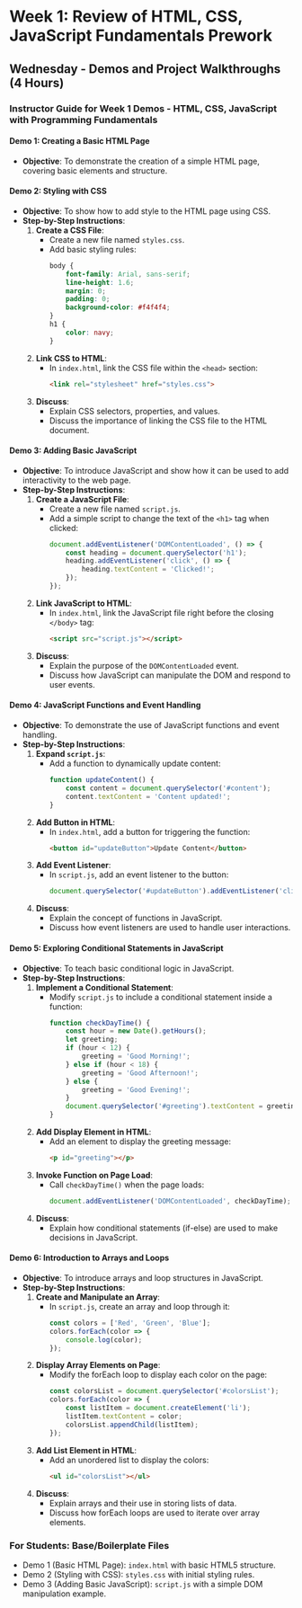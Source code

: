 # Week 1: Review of HTML, CSS, JavaScript Fundamentals Prework

## Wednesday - Demos and Project Walkthroughs (4 Hours)

### Instructor Guide for Week 1 Demos - HTML, CSS, JavaScript with Programming Fundamentals

#### Demo 1: Creating a Basic HTML Page
- **Objective**: To demonstrate the creation of a simple HTML page, covering basic elements and structure.

#### Demo 2: Styling with CSS
- **Objective**: To show how to add style to the HTML page using CSS.
- **Step-by-Step Instructions**:
  1. **Create a CSS File**:
     - Create a new file named `styles.css`.
     - Add basic styling rules:
       ```css
       body {
           font-family: Arial, sans-serif;
           line-height: 1.6;
           margin: 0;
           padding: 0;
           background-color: #f4f4f4;
       }
       h1 {
           color: navy;
       }
       ```
  2. **Link CSS to HTML**:
     - In `index.html`, link the CSS file within the `<head>` section:
       ```html
       <link rel="stylesheet" href="styles.css">
       ```
  3. **Discuss**:
     - Explain CSS selectors, properties, and values.
     - Discuss the importance of linking the CSS file to the HTML document.

#### Demo 3: Adding Basic JavaScript
- **Objective**: To introduce JavaScript and show how it can be used to add interactivity to the web page.
- **Step-by-Step Instructions**:
  1. **Create a JavaScript File**:
     - Create a new file named `script.js`.
     - Add a simple script to change the text of the `<h1>` tag when clicked:
       ```javascript
       document.addEventListener('DOMContentLoaded', () => {
           const heading = document.querySelector('h1');
           heading.addEventListener('click', () => {
               heading.textContent = 'Clicked!';
           });
       });
       ```
  2. **Link JavaScript to HTML**:
     - In `index.html`, link the JavaScript file right before the closing `</body>` tag:
       ```html
       <script src="script.js"></script>
       ```
  3. **Discuss**:
     - Explain the purpose of the `DOMContentLoaded` event.
     - Discuss how JavaScript can manipulate the DOM and respond to user events.

#### Demo 4: JavaScript Functions and Event Handling
- **Objective**: To demonstrate the use of JavaScript functions and event handling.
- **Step-by-Step Instructions**:
  1. **Expand `script.js`**:
     - Add a function to dynamically update content:
       ```javascript
       function updateContent() {
           const content = document.querySelector('#content');
           content.textContent = 'Content updated!';
       }
       ```
  2. **Add Button in HTML**:
     - In `index.html`, add a button for triggering the function:
       ```html
       <button id="updateButton">Update Content</button>
       ```
  3. **Add Event Listener**:
     - In `script.js`, add an event listener to the button:
       ```javascript
       document.querySelector('#updateButton').addEventListener('click', updateContent);
       ```
  4. **Discuss**:
     - Explain the concept of functions in JavaScript.
     - Discuss how event listeners are used to handle user interactions.

#### Demo 5: Exploring Conditional Statements in JavaScript
- **Objective**: To teach basic conditional logic in JavaScript.
- **Step-by-Step Instructions**:
  1. **Implement a Conditional Statement**:
     - Modify `script.js` to include a conditional statement inside a function:
       ```javascript
       function checkDayTime() {
           const hour = new Date().getHours();
           let greeting;
           if (hour < 12) {
               greeting = 'Good Morning!';
           } else if (hour < 18) {
               greeting = 'Good Afternoon!';
           } else {
               greeting = 'Good Evening!';
           }
           document.querySelector('#greeting').textContent = greeting;
       }
       ```
  2. **Add Display Element in HTML**:
     - Add an element to display the greeting message:
       ```html
       <p id="greeting"></p>
       ```
  3. **Invoke Function on Page Load**:
     - Call `checkDayTime()` when the page loads:
       ```javascript
       document.addEventListener('DOMContentLoaded', checkDayTime);
       ```
  4. **Discuss**:
     - Explain how conditional statements (if-else) are used to make decisions in JavaScript.

#### Demo 6: Introduction to Arrays and Loops
- **Objective**: To introduce arrays and loop structures in JavaScript.
- **Step-by-Step Instructions**:
   1. **Create and Manipulate an Array**:
      - In `script.js`, create an array and loop through it:
        ```javascript
        const colors = ['Red', 'Green', 'Blue'];
        colors.forEach(color => {
            console.log(color);
        });
        ```
   2. **Display Array Elements on Page**:
      - Modify the forEach loop to display each color on the page:
        ```javascript
        const colorsList = document.querySelector('#colorsList');
        colors.forEach(color => {
            const listItem = document.createElement('li');
            listItem.textContent = color;
            colorsList.appendChild(listItem);
        });
        ```
   3. **Add List Element in HTML**:
      - Add an unordered list to display the colors:
        ```html
        <ul id="colorsList"></ul>
        ```
   4. **Discuss**:
      - Explain arrays and their use in storing lists of data.
      - Discuss how forEach loops are used to iterate over array elements.

### For Students: Base/Boilerplate Files
- Demo 1 (Basic HTML Page): `index.html` with basic HTML5 structure.
- Demo 2 (Styling with CSS): `styles.css` with initial styling rules.
- Demo 3 (Adding Basic JavaScript): `script.js` with a simple DOM manipulation example.

